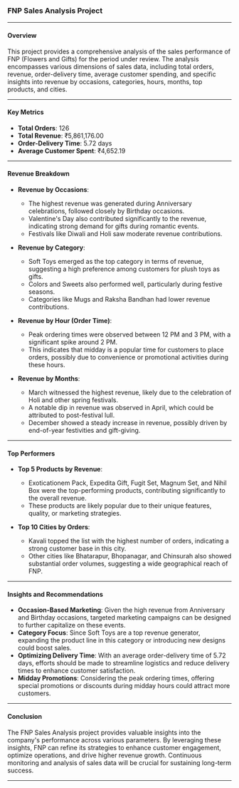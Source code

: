 ### FNP Sales Analysis Project

---

#### Overview
This project provides a comprehensive analysis of the sales performance of FNP (Flowers and Gifts) for the period under review. The analysis encompasses various dimensions of sales data, including total orders, revenue, order-delivery time, average customer spending, and specific insights into revenue by occasions, categories, hours, months, top products, and cities.

---

#### Key Metrics
- **Total Orders**: 126
- **Total Revenue**: ₹5,861,176.00
- **Order-Delivery Time**: 5.72 days
- **Average Customer Spent**: ₹4,652.19

---

#### Revenue Breakdown
- **Revenue by Occasions**:
  - The highest revenue was generated during Anniversary celebrations, followed closely by Birthday occasions.
  - Valentine's Day also contributed significantly to the revenue, indicating strong demand for gifts during romantic events.
  - Festivals like Diwali and Holi saw moderate revenue contributions.

- **Revenue by Category**:
  - Soft Toys emerged as the top category in terms of revenue, suggesting a high preference among customers for plush toys as gifts.
  - Colors and Sweets also performed well, particularly during festive seasons.
  - Categories like Mugs and Raksha Bandhan had lower revenue contributions.

- **Revenue by Hour (Order Time)**:
  - Peak ordering times were observed between 12 PM and 3 PM, with a significant spike around 2 PM.
  - This indicates that midday is a popular time for customers to place orders, possibly due to convenience or promotional activities during these hours.

- **Revenue by Months**:
  - March witnessed the highest revenue, likely due to the celebration of Holi and other spring festivals.
  - A notable dip in revenue was observed in April, which could be attributed to post-festival lull.
  - December showed a steady increase in revenue, possibly driven by end-of-year festivities and gift-giving.

---

#### Top Performers
- **Top 5 Products by Revenue**:
  - Exoticationem Pack, Expedita Gift, Fugit Set, Magnum Set, and Nihil Box were the top-performing products, contributing significantly to the overall revenue.
  - These products are likely popular due to their unique features, quality, or marketing strategies.

- **Top 10 Cities by Orders**:
  - Kavali topped the list with the highest number of orders, indicating a strong customer base in this city.
  - Other cities like Bhatarapur, Bhopanagar, and Chinsurah also showed substantial order volumes, suggesting a wide geographical reach of FNP.

---

#### Insights and Recommendations
- **Occasion-Based Marketing**: Given the high revenue from Anniversary and Birthday occasions, targeted marketing campaigns can be designed to further capitalize on these events.
- **Category Focus**: Since Soft Toys are a top revenue generator, expanding the product line in this category or introducing new designs could boost sales.
- **Optimizing Delivery Time**: With an average order-delivery time of 5.72 days, efforts should be made to streamline logistics and reduce delivery times to enhance customer satisfaction.
- **Midday Promotions**: Considering the peak ordering times, offering special promotions or discounts during midday hours could attract more customers.

---

#### Conclusion
The FNP Sales Analysis project provides valuable insights into the company's performance across various parameters. By leveraging these insights, FNP can refine its strategies to enhance customer engagement, optimize operations, and drive higher revenue growth. Continuous monitoring and analysis of sales data will be crucial for sustaining long-term success.

---
